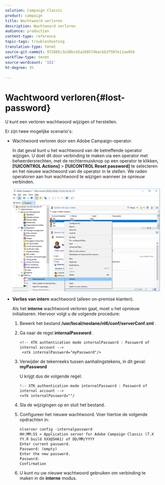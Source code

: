 ```yaml
---
solution: Campaign Classic
product: campaign
title: Wachtwoord verloren
description: Wachtwoord verloren
audience: production
content-type: reference
topic-tags: troubleshooting
translation-type: tm+mt
source-git-commit: 972885c3a38bcd3a260574bacbb3f507e11ae05b
workflow-type: tm+mt
source-wordcount: '151'
ht-degree: 3%

---
```



# Wachtwoord verloren{#lost-password}

U kunt een verloren wachtwoord wijzigen of herstellen.

Er zijn twee mogelijke scenario&#39;s:

* Wachtwoord verloren door een Adobe Campaign-operator.

   In dat geval kunt u het wachtwoord van de betreffende operator wijzigen. U doet dit door verbinding te maken via een operator met beheerdersrechten, met de rechtermuisknop op een operator te klikken, **[!UICONTROL Actions]** > **[!UICONTROL Reset password]** te selecteren en het nieuwe wachtwoord van de operator in te stellen. We raden operatoren aan hun wachtwoord te wijzigen wanneer ze opnieuw verbinden.

   ![](assets/operator-passwd.png)

* **Verlies van intern** wachtwoord (alleen on-premise klanten).

   Als het **interne** wachtwoord verloren gaat, moet u het opnieuw initialiseren. Hiervoor volgt u de volgende procedure:

   1. Bewerk het bestand **/usr/local/neolane/nl6/conf/serverConf.xml** .
   1. Ga naar de regel **internalPassword** .

      ```
      <!-- XTK authentication mode internalPassword : Password of internal account -->
       <xtk internalPassword="myPassword"/>
      ```

   1. Verwijder de tekenreeks tussen aanhalingstekens, in dit geval: **myPassword**

      U krijgt dus de volgende regel:

      ```
      !-- XTK authentication mode internalPassword : Password of internal account -->
      <xtk internalPassword=""/
      ```

   1. Sla de wijzigingen op en sluit het bestand.
   1. Configureer het nieuwe wachtwoord. Voer hiertoe de volgende opdrachten in:

      ```
      nlserver config -internalpassword
      HH:MM:SS > Application server for Adobe Campaign Classic (7.X YY.R build XXX@SHA1) of DD/MM/YYYY
      Enter current password.
      Password: (empty)
      Enter the new password.
      Password: 
      Confirmation 
      ```

   1. U kunt nu uw nieuwe wachtwoord gebruiken om verbinding te maken in de **interne** modus.

